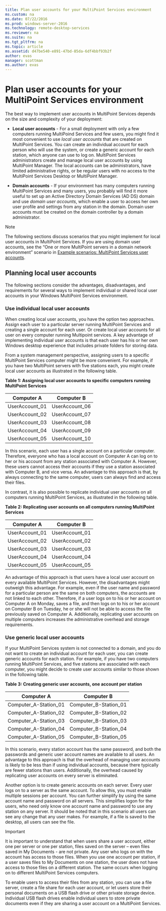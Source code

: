 ```yaml
---
title: Plan user accounts for your MultiPoint Services environment
ms.custom: na
ms.date: 07/22/2016
ms.prod: windows-server-2016
ms.technology: remote-desktop-services
ms.reviewer: na
ms.suite: na
ms.tgt_pltfrm: na
ms.topic: article
ms.assetid: d47be540-e891-47bd-85da-6df4bbf93b2f
author: evas
manager: scottman
ms.author: evas
---
```

# Plan user accounts for your MultiPoint Services environment
The best way to implement user accounts in MultiPoint Services depends on the size and complexity of your deployment:  
  
-   **Local user accounts** - For a small deployment with only a few computers running MultiPoind Services and few users, you might find it most convenient to use *local user accounts* that are created on MultiPoint Services. You can create an individual account for each person who will use the system, or create a generic account for each station, which anyone can use to log on. MultiPoint Services administrators create and manage local user accounts by using MultiPoint Manager. The local accounts can be administrators, have limited administrative rights, or be regular users with no access to the MultiPoint Services Desktop or MultiPoint Manager.  
  
-   **Domain accounts** - If your environment has many computers running MultiPoint Services and many users, you probably will find it more useful to set up an Active Directory Domain Services \(AD DS\) domain and use *domain user accounts*, which enable a user to access her own user profile and settings from any station in the domain. Domain user accounts must be created on the domain controller by a domain administrator.  
  
> [!NOTE]  
> The following sections discuss scenarios that you might implement for local user accounts in MultiPoint Services. If you are using domain user accounts, see the “One or more MultiPoint servers  in a domain network environment” scenario in [Example scenarios: MultiPoint Services user accounts](Example-scenarios--MultiPoint-Services-user-accounts.md).  
  
## Planning local user accounts  
The following sections consider the advantages, disadvantages, and requirements for several ways to implement individual or shared local user accounts in your Windows MultiPoint Services environment.  
  
### Use individual local user accounts  
When creating local user accounts, you have the option two approaches.  Assign each user to a particular server running MultiPoint Services and creating a single account for each user. Or create local user accounts for all user on every computer running Multipoint services. A key advantage of implementing individual user accounts is that each user has his or her own Windows desktop experience that includes private folders for storing data. 
  
From a system management perspective, assigning users to a specific MultiPoint Services computer might be more convenient. For example, if you have two MultiPoint servers with five stations each, you might create local user accounts as illustrated in the following table.  
  
**Table 1: Assigning local user accounts to specific computers running MultiPoint Services**  
  
|Computer A|Computer B|  
|--------------|--------------|  
|UserAccount_01|UserAccount_06|  
|UserAccount_02|UserAccount_07|  
|UserAccount_03|UserAccount_08|  
|UserAccount_04|UserAccount_09|  
|UserAccount_05|UserAccount_10|  
  
In this scenario, each user has a single account on a particular computer. Therefore, everyone who has a local account on Computer A can log on to her or his account from any station associated with Computer A. However, these users cannot access their accounts if they use a station associated with Computer B, and vice versa. An advantage to this approach is that, by always connecting to the same computer, users can always find and access their files.  
  
In contrast, it is also possible to replicate individual user accounts on all computers running MultiPoint Services, as illustrated in the following table.  
  
**Table 2: Replicating user accounts on all computers running MultiPoint Services**  
  
|Computer A|Computer B|  
|--------------|--------------|  
|UserAccount_01|UserAccount_01|  
|UserAccount_02|UserAccount_02|  
|UserAccount_03|UserAccount_03|  
|UserAccount_04|UserAccount_04|  
|UserAccount_05|UserAccount_05|  
  
An advantage of this approach is that users have a local user account on every available MultiPoint Services. However, the disadvantages might outweigh this advantage. For example, even if the user name and password for a particular person are the same on both computers, the accounts are not linked to each other. Therefore, if a user logs on to his or her account on Computer A on Monday, saves a file, and then logs on to his or her account on Computer B on Tuesday, he or she will not be able to access the file previously saved on Computer A. Additionally, replicating user accounts on multiple computers increases the administrative overhead and storage requirements.  
  
### Use generic local user accounts  
If your MultiPoint Services system is not connected to a domain, and you do not want to create an individual account for each user, you can create generic accounts for each station. For example, if you have two computers running MultiPoint Services, and five stations are associated with each computer, you might decide to create user accounts similar to those shown in the following table.  
  
**Table 3: Creating generic user accounts, one account per station**  
  
|Computer A|Computer B|  
|--------------|--------------|  
|Computer_A-Station_01|Computer_B-Station_01|  
|Computer_A-Station_02|Computer_B-Station_02|  
|Computer_A-Station_03|Computer_B-Station_03|  
|Computer_A-Station_04|Computer_B-Station_04|  
|Computer_A-Station_05|Computer_B-Station_05|  
  
In this scenario, every station account has the same password, and both the passwords and generic user account names are available to all users. An advantage to this approach is that the overhead of managing user accounts is likely to be less than if using individual accounts, because there typically are fewer stations than users. Additionally, the overhead caused by replicating user accounts on every server is eliminated.  
  
Another option is to create generic accounts on each server. Every user logs on to a server as the same account. To allow this, you must enable multiple sessions per account. You can further simplify by using the same account name and password on all servers. This simplifies logon for the users, who need only know one account name and password to use any station on any server. It should be noted that in this scenario all users can see any change that any user makes. For example, if a file is saved to the desktop, all users can see the file.  
  
> [!IMPORTANT]  
> It is important to understand that when users share a user account, either one per server or one per station, files saved on the server – even files saved in My Documents - are not private. Any user who logs on with the account has access to those files. When you use one account per station, if a user saves files to My Documents on one station, the user does not have access to those files on a different station. The same occurs when logging on to different MultiPoint Services computers.  
  
To enable users to access their files from any station, you can use a file server, create a file share for each user account, or let users store their personal documents on a USB flash drive or other private storage device. Individual USB flash drives enable individual users to store private documents even if they are sharing a user account on a MultiPoint Services.